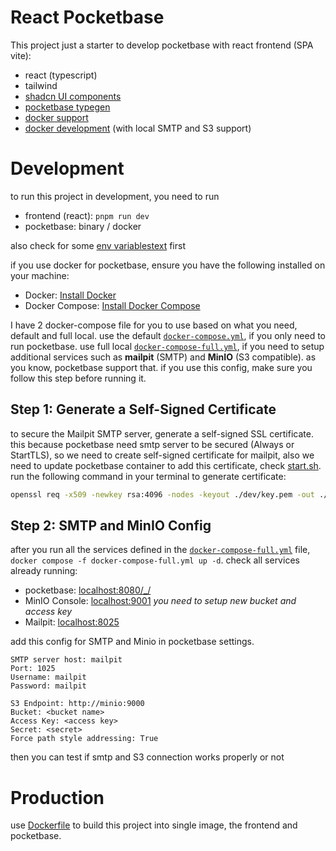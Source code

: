 # React Pocketbase

This project just a starter to develop pocketbase with react frontend (SPA vite):

- react (typescript)
- tailwind
- [shadcn UI components](https://ui.shadcn.com/)
- [pocketbase typegen](https://github.com/david-plugge/typed-pocketbase)
- [docker support](#production)
- [docker development](#development-with-docker) (with local SMTP and S3 support)

# Development

to run this project in development, you need to run 
- frontend (react): `pnpm run dev`
- pocketbase: binary / docker

also check for some [env variablestext](./.env.example) first

if you use docker for pocketbase, ensure you have the following installed on your machine:

- Docker: [Install Docker](https://docs.docker.com/get-docker/)
- Docker Compose: [Install Docker Compose](https://docs.docker.com/compose/install/)

I have 2 docker-compose file for you to use based on what you need, default and full local. use the default [`docker-compose.yml`](./docker-compose.yml), if you only need to run pocketbase. use full local [`docker-compose-full.yml`](./docker-compose-full.yml), if you need to setup additional services such as **mailpit** (SMTP) and **MinIO** (S3 compatible). as you know, pocketbase support that. if you use this config, make sure you follow this step before running it.

## Step 1: Generate a Self-Signed Certificate

to secure the Mailpit SMTP server, generate a self-signed SSL certificate. this because pocketbase need smtp server to be secured (Always or StartTLS), so we need to create self-signed certificate for mailpit, also we need to update pocketbase container to add this certificate, check [start.sh](./dev/start.sh). run the following command in your terminal to generate certificate:

```sh
openssl req -x509 -newkey rsa:4096 -nodes -keyout ./dev/key.pem -out ./dev/cert.pem -sha256 -days 3650 -subj "/CN=." -addext "subjectAltName = DNS:mailpit"
```

## Step 2: SMTP and MinIO Config

after you run all the services defined in the [`docker-compose-full.yml`](./docker-compose-full.yml) file, `docker compose -f docker-compose-full.yml up -d`. check all services already running:

- pocketbase: [localhost:8080/_/](http://localhost:8080/_/)
- MinIO Console: [localhost:9001](http://localhost:9001) *you need to setup new bucket and access key*
- Mailpit: [localhost:8025](http://localhost:8025)

add this config for SMTP and Minio in pocketbase settings.

```
SMTP server host: mailpit
Port: 1025
Username: mailpit
Password: mailpit

S3 Endpoint: http://minio:9000
Bucket: <bucket name>
Access Key: <access key>
Secret: <secret>
Force path style addressing: True
```

then you can test if smtp and S3 connection works properly or not

# Production

use [Dockerfile](./Dockerfile) to build this project into single image, the frontend and pocketbase.